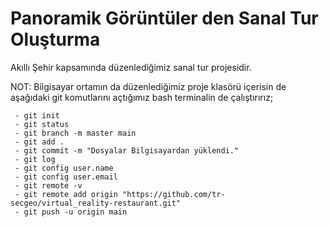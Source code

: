 # Panoramik Görüntüler den Sanal Tur Oluşturma

 Akıllı Şehir kapsamında düzenlediğimiz sanal tur projesidir.


 NOT: Bilgisayar ortamın da düzenlediğimiz proje klasörü içerisin de aşağıdaki git komutlarını açtığımız bash terminalin de çalıştırırız;

     - git init
     - git status
     - git branch -m master main
     - git add .
     - git commit -m "Dosyalar Bilgisayardan yüklendi."
     - git log
     - git config user.name
     - git config user.email
     - git remote -v
     - git remote add origin "https://github.com/tr-secgeo/virtual_reality-restaurant.git" 
     - git push -u origin main

